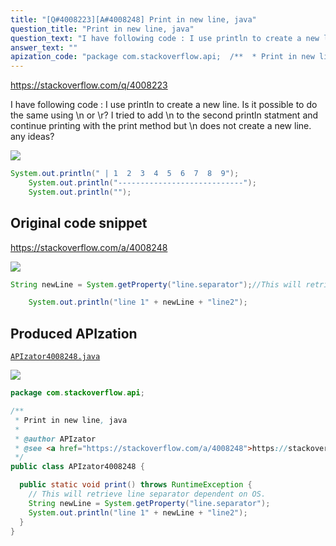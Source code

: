 ```yaml
---
title: "[Q#4008223][A#4008248] Print in new line, java"
question_title: "Print in new line, java"
question_text: "I have following code : I use println to create a new line. Is it possible to do the same using \\n or \\r? I tried to add \\n to the second println statment and continue printing with the print method but \\n does not create a new line. any ideas?"
answer_text: ""
apization_code: "package com.stackoverflow.api;  /**  * Print in new line, java  *  * @author APIzator  * @see <a href=\"https://stackoverflow.com/a/4008248\">https://stackoverflow.com/a/4008248</a>  */ public class APIzator4008248 {    public static void print() throws RuntimeException {     // This will retrieve line separator dependent on OS.     String newLine = System.getProperty(\"line.separator\");     System.out.println(\"line 1\" + newLine + \"line2\");   } }"
---
```


https://stackoverflow.com/q/4008223

I have following code :
I use println to create a new line. Is it possible to do the same using \n or \r?
I tried to add \n to the second println statment and continue printing with the print method but \n does not create a new line.
any ideas?


<div class="code-logo"><img src="/stackoverflow.png" /></div>

```java
System.out.println(" | 1  2  3  4  5  6  7  8  9");
    System.out.println("----------------------------");
    System.out.println("");
```


## Original code snippet

https://stackoverflow.com/a/4008248



<div class="code-logo"><img src="/stackoverflow.png" /></div>

```java
String newLine = System.getProperty("line.separator");//This will retrieve line separator dependent on OS.

    System.out.println("line 1" + newLine + "line2");
```

## Produced APIzation

[`APIzator4008248.java`](https://github.com/pasqualesalza/apization-temp-data/raw/master/search/APIzator4008248.java)

<div class="code-logo"><img src="/apizator.png" /></div>

```java
package com.stackoverflow.api;

/**
 * Print in new line, java
 *
 * @author APIzator
 * @see <a href="https://stackoverflow.com/a/4008248">https://stackoverflow.com/a/4008248</a>
 */
public class APIzator4008248 {

  public static void print() throws RuntimeException {
    // This will retrieve line separator dependent on OS.
    String newLine = System.getProperty("line.separator");
    System.out.println("line 1" + newLine + "line2");
  }
}

```
